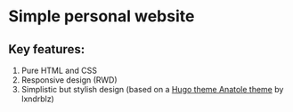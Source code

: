 # Simple personal website

## Key features:

1. Pure HTML and CSS
2. Responsive design (RWD)
3. Simplistic but stylish design (based on a [Hugo theme Anatole theme](https://github.com/lxndrblz/anatole) by lxndrblz)

